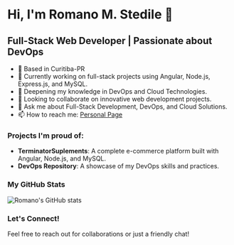 # Hi, I'm Romano M. Stedile 👋

## Full-Stack Web Developer | Passionate about DevOps

- 📍 Based in Curitiba-PR
- 🔭 Currently working on full-stack projects using Angular, Node.js, Express.js, and MySQL.
- 🌱 Deepening my knowledge in DevOps and Cloud Technologies.
- 👯 Looking to collaborate on innovative web development projects.
- 💬 Ask me about Full-Stack Development, DevOps, and Cloud Solutions.
- 📫 How to reach me: [Personal Page](https://romanostd.github.io/personal-page/)

### Projects I'm proud of:
- **TerminatorSuplements**: A complete e-commerce platform built with Angular, Node.js, and MySQL.
- **DevOps Repository**: A showcase of my DevOps skills and practices.

### My GitHub Stats
![Romano's GitHub stats](https://github-readme-stats.vercel.app/api?username=romanostd&show_icons=true&theme=radical)

### Let's Connect!
Feel free to reach out for collaborations or just a friendly chat!
